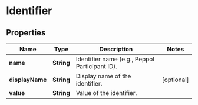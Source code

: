

# Identifier


## Properties

| Name | Type | Description | Notes |
|------------ | ------------- | ------------- | -------------|
|**name** | **String** | Identifier name (e.g., Peppol Participant ID). |  |
|**displayName** | **String** | Display name of the identifier. |  [optional] |
|**value** | **String** | Value of the identifier. |  |



